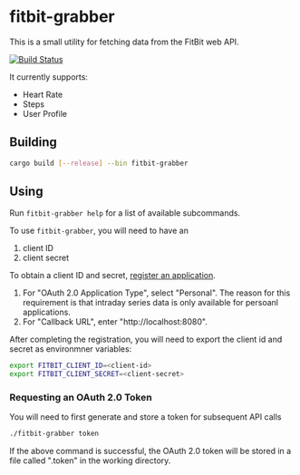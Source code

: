 # fitbit-grabber

This is a small utility for fetching data from the FitBit web API.

[![Build Status](https://travis-ci.org/bradfordboyle/fitbit-grabber-rs.svg?branch=master)](https://travis-ci.org/bradfordboyle/fitbit-grabber-rs)

It currently supports:

- Heart Rate
- Steps
- User Profile

## Building

```sh
cargo build [--release] --bin fitbit-grabber
```

## Using

Run `fitbit-grabber help` for a list of available subcommands.

To use `fitbit-grabber`, you will need to have an

1. client ID
2. client secret

To obtain a client ID and secret, [register an application][].

1. For "OAuth 2.0 Application Type", select "Personal". The reason for this
   requirement is that intraday series data is only available for persoanl
   applications.
2. For "Callback URL", enter "http://localhost:8080".

After completing the registration, you will need to export the client id and
secret as environmner variables:

```sh
export FITBIT_CLIENT_ID=<client-id>
export FITBIT_CLIENT_SECRET=<client-secret>
```

### Requesting an OAuth 2.0 Token

You will need to first generate and store a token for subsequent API calls

```sh
./fitbit-grabber token
```

If the above command is successful, the OAuth 2.0 token will be stored in a file
called ".token" in the working directory.

[register an application]: https://dev.fitbit.com/apps/new
